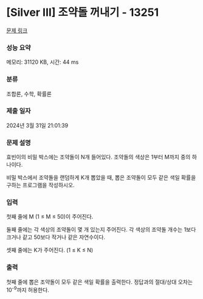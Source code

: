 # [Silver III] 조약돌 꺼내기 - 13251 

[문제 링크](https://www.acmicpc.net/problem/13251) 

### 성능 요약

메모리: 31120 KB, 시간: 44 ms

### 분류

조합론, 수학, 확률론

### 제출 일자

2024년 3월 31일 21:01:39

### 문제 설명

<p>효빈이의 비밀 박스에는 조약돌이 N개 들어있다. 조약돌의 색상은 1부터 M까지 중의 하나이다.</p>

<p>비밀 박스에서 조약돌을 랜덤하게 K개 뽑았을 때, 뽑은 조약돌이 모두 같은 색일 확률을 구하는 프로그램을 작성하시오. </p>

### 입력 

 <p>첫째 줄에 M (1 ≤ M ≤ 50)이 주어진다.</p>

<p>둘째 줄에는 각 색상의 조약돌이 몇 개 있는지 주어진다. 각 색상의 조약돌 개수는 1보다 크거나 같고 50보다 작거나 같은 자연수이다.</p>

<p>셋째 줄에는 K가 주어진다. (1 ≤ K ≤ N)</p>

### 출력 

 <p>첫째 줄에 뽑은 조약돌이 모두 같은 색일 확률을 출력한다. 정답과의 절대/상대 오차는 10<sup>-9</sup>까지 허용한다.</p>

